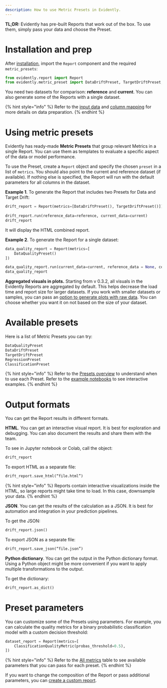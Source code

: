 ```yaml
---
description: How to use Metric Presets in Evidently.
---   
```


**TL;DR:** Evidently has pre-built Reports that work out of the box. To use them, simply pass your data and choose the Preset. 

# Installation and prep

After [installation](../installation/install-evidently.md), import the `Report` component and the required `metric_presets`:

```python
from evidently.report import Report
from evidently.metric_preset import DataDriftPreset, TargetDriftPreset, DataQualityPreset
```

You need two datasets for comparison: **reference** and **current**. You can also generate some of the Reports with a single dataset. 

{% hint style="info" %} 
Refer to the [input data](../input-data/data-requirements.md) and [column mapping](../input-data/column-mapping.md) for more details on data preparation.
{% endhint %}

# Using metric presets 

Evidently has ready-made **Metric Presets** that group relevant Metrics in a single Report. You can use them as templates to evaluate a specific aspect of the data or model performance.

To use the Preset, create a `Report` object and specify the chosen `preset` in a list of `metrics`. You should also point to the current and reference dataset (if available). If nothing else is specified, the Report will run with the default parameters for all columns in the dataset.

**Example 1**. To generate the Report that includes two Presets for Data and Target Drift:

```python
drift_report = Report(metrics=[DataDriftPreset(), TargetDriftPreset()])
 
drift_report.run(reference_data=reference, current_data=current)
drift_report
```
 
It will display the HTML combined report. 

**Example 2**. To generate the Report for a single dataset:

```python
data_quality_report = Report(metrics=[
    DataQualityPreset()
])

data_quality_report.run(current_data=current, reference_data = None, column_mapping=None)
data_quality_report
```

**Aggregated visuals in plots.** Starting from v 0.3.2, all visuals in the Evidently Reports are aggregated by default. This helps decrease the load time and report size for larger datasets. If you work with smaller datasets or samples, you can pass an [option to generate plots with raw data](../customization/report-data-aggregation.md). You can choose whether you want it on not based on the size of your dataset.

# Available presets

Here is a list of Metric Presets you can try:

```python
DataQualityPreset
DataDriftPreset
TargetDriftPreset 
RegressionPreset
ClassificationPreset
```

{% hint style="info" %} 
Refer to the [Presets overview](../presets/all-presets.md) to understand when to use each Preset. Refer to the [example notebooks](../examples/examples.md) to see interactive examples.
{% endhint %}

# Output formats 

You can get the Report results in different formats. 

**HTML**. You can get an interactive visual report. It is best for exploration and debugging. You can also document the results and share them with the team. 

To see in Jupyter notebook or Colab, call the object: 

```python
drift_report
```

To export HTML as a separate file: 

```python
drift_report.save_html(“file.html”)
```

{% hint style="info" %} 
Reports contain interactive visualizations inside the HTML, so large reports might take time to load. In this case, downsample your data. 
{% endhint %}

**JSON**. You can get the results of the calculation as a JSON. It is best for automation and integration in your prediction pipelines. 

To get the JSON:

```python
drift_report.json()
```

To export JSON as a separate file: 

```python
drift_report.save_json(“file.json”)
```

**Python dictionary**. You can get the output in the Python dictionary format. Using a Python object might be more convenient if you want to apply multiple transformations to the output.

To get the dictionary:

```python
drift_report.as_dict()
```

# Preset parameters 

You can customize some of the Presets using parameters. For example, you can calculate the quality metrics for a binary probabilistic classification model with a custom decision threshold:

```python
dataset_report = Report(metrics=[
    ClassificationQualityMetric(probas_threshold=0.5),
])
```
{% hint style="info" %} 
Refer to the [All metrics](../reference/all-metrics.md) table to see available parameters that you can pass for each preset.
{% endhint %}

If you want to change the composition of the Report or pass additional parameters, you can [create a custom report](custom-report.md).
